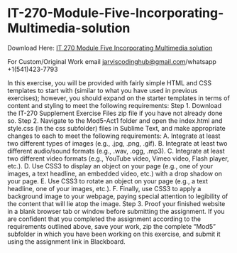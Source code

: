 # IT-270-Module-Five-Incorporating-Multimedia-solution

Download Here: [IT 270 Module Five Incorporating Multimedia solution](https://jarviscodinghub.com/assignment/it-270-module-five-incorporating-multimedia-solution/)

For Custom/Original Work email jarviscodinghub@gmail.com/whatsapp +1(541)423-7793

In this exercise, you will be provided with fairly simple HTML and CSS templates to start with (similar to
what you have used in previous exercises); however, you should expand on the starter templates in
terms of content and styling to meet the following requirements:
Step 1. Download the IT-270 Supplement Exercise Files zip file if you have not already done so.
Step 2. Navigate to the Mod5-Act1 folder and open the index.html and style.css (in the css subfolder)
files in Sublime Text, and make appropriate changes to each to meet the following requirements:
A. Integrate at least two different types of images (e.g., .jpg, .png, .gif).
B. Integrate at least two different audio/sound formats (e.g., .wav, .ogg, .mp3).
C. Integrate at least two different video formats (e.g., YouTube video, Vimeo video, Flash player,
etc.).
D. Use CSS3 to display an object on your page (e.g., one of your images, a text headline, an
embedded video, etc.) with a drop shadow on your page.
E. Use CSS3 to rotate an object on your page (e.g., a text headline, one of your images, etc.).
F. Finally, use CSS3 to apply a background image to your webpage, paying special attention to
legibility of the content that will lie atop the image.
Step 3. Proof your finished website in a blank browser tab or window before submitting the assignment.
If you are confident that you completed the assignment according to the requirements outlined above,
save your work, zip the complete “Mod5” subfolder in which you have been working on this exercise,
and submit it using the assignment link in Blackboard.
